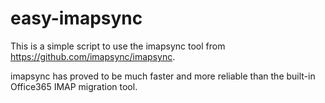 # easy-imapsync

This is a simple script to use the imapsync tool from https://github.com/imapsync/imapsync.

imapsync has proved to be much faster and more reliable than the built-in Office365 IMAP migration tool.
